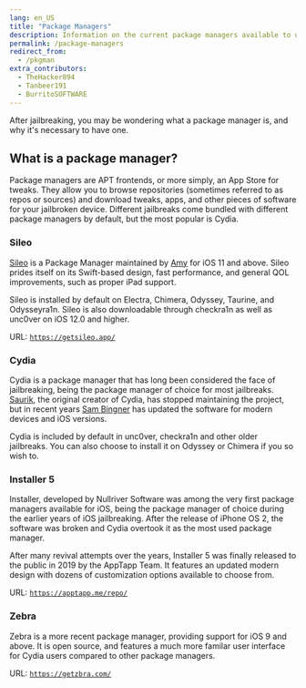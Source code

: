 ```yaml
---
lang: en_US
title: "Package Managers"
description: Information on the current package managers available to use
permalink: /package-managers
redirect_from:
  - /pkgman
extra_contributors:
  - TheHacker894
  - Tanbeer191
  - BurritoSOFTWARE
---
```


After jailbreaking, you may be wondering what a package manager is, and why it's necessary to have one.

## What is a package manager?

Package managers are APT frontends, or more simply, an App Store for tweaks. They allow you to browse repositories (sometimes referred to as repos or sources) and download tweaks, apps, and other pieces of software for your jailbroken device. Different jailbreaks come bundled with different package managers by default, but the most popular is Cydia.

### Sileo

[Sileo](https://getsileo.app/) is a Package Manager maintained by [Amy](https://twitter.com/elihwyma) for iOS 11 and above. Sileo prides itself on its Swift-based design, fast performance, and general QOL improvements, such as proper iPad support.

Sileo is installed by default on Electra, Chimera, Odyssey, Taurine, and Odysseyra1n. Sileo is also downloadable through checkra1n as well as unc0ver on iOS 12.0 and higher.

URL: [`https://getsileo.app/`](https://getsileo.app/)

### Cydia

Cydia is a package manager that has long been considered the face of jailbreaking, being the package manager of choice for most jailbreaks. [Saurik](https://twitter.com/saurik), the original creator of Cydia, has stopped maintaining the project, but in recent years [Sam Bingner](https://twitter.com/sbingner) has updated the software for modern devices and iOS versions.

Cydia is included by default in unc0ver, checkra1n and other older jailbreaks. You can also choose to install it on Odyssey or Chimera if you so wish to.

### Installer 5

Installer, developed by Nullriver Software was among the very first package managers available for iOS, being the package manager of choice during the earlier years of iOS jailbreaking. After the release of iPhone OS 2, the software was broken and Cydia overtook it as the most used package manager.

After many revival attempts over the years, Installer 5 was finally released to the public in 2019 by the AppTapp Team. It features an updated modern design with dozens of customization options available to choose from.

URL: [`https://apptapp.me/repo/`](https://apptapp.me/repo/)

### Zebra

Zebra is a more recent package manager, providing support for iOS 9 and above. It is open source, and features a much more familar user interface for Cydia users compared to other package managers. 

URL: [`https://getzbra.com/`](https://getzbra.com/)

<!--
### Saily

Saily is an extremely recent package manager released in September of 2021, which provides support for iOS 13 and above.

We don't recommend this package manager currently due to the following:
- It has violated licenses of other package managers (such as Sileo) and continues to do so.
- It can sometimes cause issues with dpkg, which can lead to you needing to restore rootfs, or, in the worst case scenario (if using unc0ver on iOS versions 14.6 to 14.8) being unable to rejailbreak or restore rootfs at all, and, therefore, putting you into a state where you will not be able to jailbreak at all.
-->